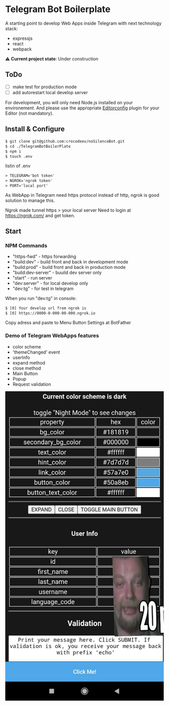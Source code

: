 # Telegram Bot Boilerplate

A starting point to develop Web Apps inside Telegram with next technology stack:

* expressjs
* react
* webpack

:warning: **Current project state**: Under construction

## ToDo

- [ ] make test for production mode
- [ ] add autorestart local develop server

For development, you will only need Node.js installed on your environement.
And please use the appropriate [Editorconfig](http://editorconfig.org/) plugin for your Editor (not mandatory).

## Install & Configure

    $ git clone git@github.com:crocodeev/noSilenceBot.git
    $ cd ./TelegramBotBoilerPlate
    $ npm i
    $ touch .env

listin of .env

    > TELEGRAM='bot token'
    > NGROK='ngrok token'
    > PORT='local port'

As WebApp in Telegram need https protocol instead of http, ngrok is good solution to manage this. 

Ngrok made tunnel https > your local server
Need to login at https://ngrok.com/ and get token.

## Start

### NPM Commands

* "https-fwd" - https forwarding
* "build:dev" - build front and back in development mode
* "build:prod" - build front and back in production mode
* "build:dev-server" - buuild dev server only
* "start" - run server
* "dev:server" - for local develop only
* "dev:tg" - for test in telegram

When you run "dev:tg" in console:

    $ [0] Your develop url from ngrok is 
    $ [0] https://0000-0-000-00-000.ngrok.io

Copy adress and paste to Menu Button Settings at BotFather    

### Demo of Telegram WebApps features

* color scheme
* 'themeChanged' event
* userInfo
* expand method
* close method
* Main Button
* Popup
* Request validation

![demo app](./demo.jpg)

